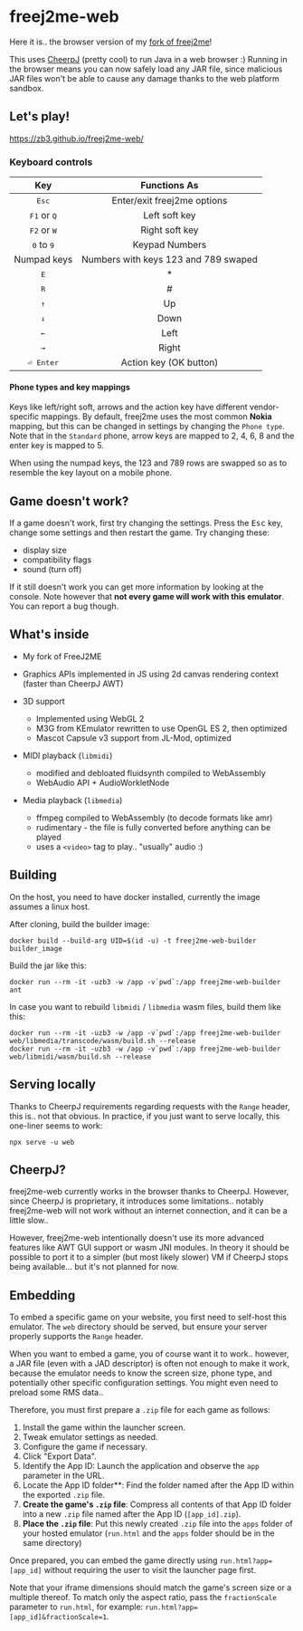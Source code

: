 # freej2me-web
Here it is.. the browser version of my [fork of freej2me](https://github.com/zb3/freej2me)!  

This uses [CheerpJ](https://cheerpj.com/) (pretty cool) to run Java in a web browser :)
Running in the browser means you can now safely load any JAR file, since malicious JAR files won't be able to cause any damage thanks to the web platform sandbox.

## Let's play!
https://zb3.github.io/freej2me-web/


### Keyboard controls
| **Key** | **Functions As** |
| :------------: | :--------------: |
| <kbd>Esc</kbd> | Enter/exit freej2me options |
| <kbd>F1</kbd> or <kbd>Q</kbd> | Left soft key |
| <kbd>F2</kbd> or <kbd>W</kbd> | Right soft key |
| <kbd>0</kbd> to <kbd>9</kbd> | Keypad Numbers |
| Numpad keys | Numbers with keys 123 and 789 swaped |
| <kbd>E</kbd> | * |
| <kbd>R</kbd> | # |
| <kbd>↑</kbd> | Up |
| <kbd>↓</kbd> | Down |
| <kbd>←</kbd> | Left |
| <kbd>→</kbd> | Right |
| <kbd>⏎ Enter</kbd> | Action key (OK button) |

#### Phone types and key mappings
Keys like left/right soft, arrows and the action key have different vendor-specific mappings. By default, freej2me uses the most common **Nokia** mapping, but this can be changed in settings by changing the `Phone type`. Note that in the `Standard` phone, arrow keys are mapped to 2, 4, 6, 8 and the enter key is mapped to 5.

When using the numpad keys, the 123 and 789 rows are swapped so as to resemble the key layout on a mobile phone.

## Game doesn't work?
If a game doesn't work, first try changing the settings. Press the <kbd>Esc</kbd> key, change some settings and then restart the game. Try changing these:
* display size
* compatibility flags
* sound (turn off)

If it still doesn't work you can get more information by looking at the console. Note however that **not every game will work with this emulator**. You can report a bug though.


## What's inside
* My fork of FreeJ2ME

* Graphics APIs implemented in JS using 2d canvas rendering context (faster than CheerpJ AWT)

* 3D support
    - Implemented using WebGL 2
    - M3G from KEmulator rewritten to use OpenGL ES 2, then optimized
    - Mascot Capsule v3 support from JL-Mod, optimized

* MIDI playback (`libmidi`)
    - modified and debloated fluidsynth compiled to WebAssembly
    - WebAudio API + AudioWorkletNode

* Media playback (`libmedia`)
    - ffmpeg compiled to WebAssembly (to decode formats like amr)
    - rudimentary - the file is fully converted before anything can be played
    - uses a `<video>` tag to play.. "usually" audio :)

## Building

On the host, you need to have docker installed, currently the image assumes a linux host.

After cloning, build the builder image:
```
docker build --build-arg UID=$(id -u) -t freej2me-web-builder builder_image
```

Build the jar like this:
```
docker run --rm -it -uzb3 -w /app -v`pwd`:/app freej2me-web-builder ant
```

In case you want to rebuild `libmidi` / `libmedia` wasm files, build them like this:
```
docker run --rm -it -uzb3 -w /app -v`pwd`:/app freej2me-web-builder web/libmedia/transcode/wasm/build.sh --release
docker run --rm -it -uzb3 -w /app -v`pwd`:/app freej2me-web-builder web/libmidi/wasm/build.sh --release
```

## Serving locally
Thanks to CheerpJ requirements regarding requests with the `Range` header, this is.. not that obvious. In practice, if you just want to serve locally, this one-liner seems to work:
```
npx serve -u web
```

## CheerpJ?
freej2me-web currently works in the browser thanks to CheerpJ. However, since CheerpJ is proprietary, it introduces some limitations.. notably freej2me-web will not work without an internet connection, and it can be a little slow..

However, freej2me-web intentionally doesn't use its more advanced features like AWT GUI support or wasm JNI modules. In theory it should be possible to port it to a simpler (but most likely slower) VM if CheerpJ stops being available... but it's not planned for now.

## Embedding
To embed a specific game on your website, you first need to self-host this emulator. The `web` directory should be served, but ensure your server properly supports the `Range` header.

When you want to embed a game, you of course want it to work.. however, a JAR file (even with a JAD descriptor) is often not enough to make it work, because the emulator needs to know the screen size, phone type, and potentially other specific configuration settings. You might even need to preload some RMS data..

Therefore, you must first prepare a `.zip` file for each game as follows:

1.  Install the game within the launcher screen.
2.  Tweak emulator settings as needed.
3.  Configure the game if necessary.
4.  Click "Export Data".
5.  Identify the App ID: Launch the application and observe the `app` parameter in the URL.
6.  Locate the App ID folder**: Find the folder named after the App ID within the exported `.zip` file.
7.  **Create the game's `.zip` file**: Compress all contents of that App ID folder into a new `.zip` file named after the App ID (`[app_id].zip`).
8.  **Place the `.zip` file**: Put this newly created `.zip` file into the `apps` folder of your hosted emulator (`run.html` and the `apps` folder should be in the same directory)

Once prepared, you can embed the game directly using `run.html?app=[app_id]` without requiring the user to visit the launcher page first.

Note that your iframe dimensions should match the game's screen size or a multiple thereof. To match only the aspect ratio, pass the `fractionScale` parameter to `run.html`, for example: `run.html?app=[app_id]&fractionScale=1`.
